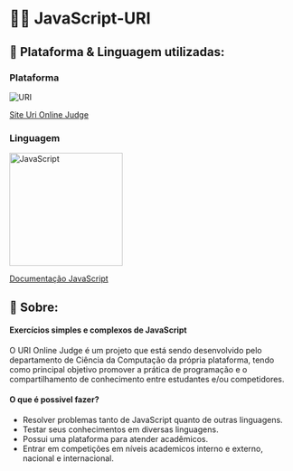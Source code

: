 # 💁‍♀️ JavaScript-URI

## 🤗 Plataforma & Linguagem utilizadas:

### Plataforma

<img src="https://2.bp.blogspot.com/-NUevUKTYhdc/VLrx4-PbbhI/AAAAAAAABi4/Fjxx1_1q_hU/s1600/URI.png" alt="URI">

[Site Uri Online Judge](https://www.urionlinejudge.com.br/judge/en/login)

### Linguagem

<img height="200" src="https://upload.wikimedia.org/wikipedia/commons/thumb/9/99/Unofficial_JavaScript_logo_2.svg/480px-Unofficial_JavaScript_logo_2.svg.png" alt="JavaScript">

[Documentação JavaScript](https://devdocs.io/javascript/")

## 📖 Sobre: 

#### Exercícios simples e complexos de JavaScript

O URI Online Judge é um projeto que está sendo desenvolvido pelo departamento de Ciência da Computação da própria plataforma, tendo como principal objetivo promover a prática de programação e o compartilhamento de conhecimento entre estudantes e/ou competidores.

#### O que é possivel fazer?

- Resolver problemas tanto de JavaScript quanto de outras linguagens.
- Testar seus conhecimentos em diversas linguagens.
- Possui uma plataforma para atender acadêmicos.
- Entrar em competições em níveis academicos interno e externo, nacional e internacional.